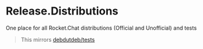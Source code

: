 # Release.Distributions
One place for all Rocket.Chat distributions (Official and Unofficial) and tests

> This mirrors [debdutdeb/tests](https://github.com/debdutdeb/rocket.chat.tests)
